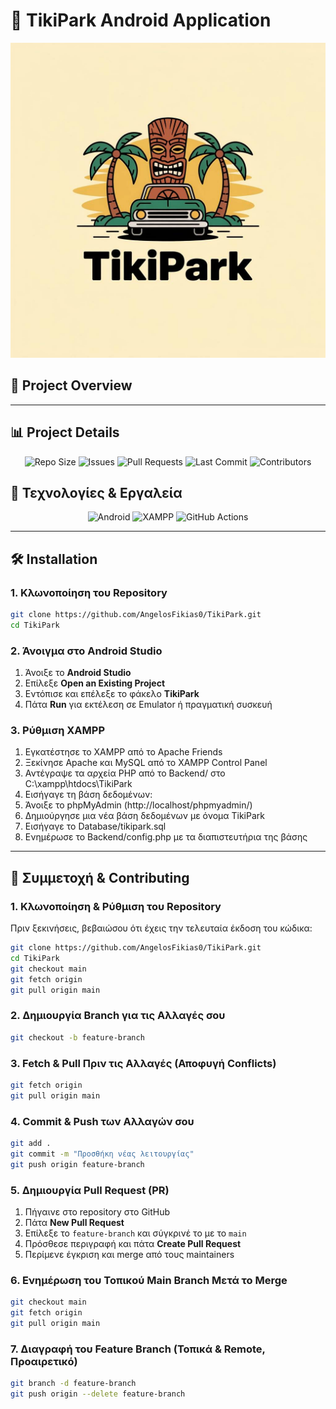 # 🚗 TikiPark Android Application

![TikiPark Logo](Mockups/logo.jpg)

## 📌 Project Overview

---

## 📊 Project Details

<p align="center">
  <img src="https://img.shields.io/github/repo-size/AngelosFikias0/TikiPark?style=for-the-badge&color=blue" alt="Repo Size">
  <img src="https://img.shields.io/github/issues/AngelosFikias0/TikiPark?style=for-the-badge&color=yellow" alt="Issues">
  <img src="https://img.shields.io/github/issues-pr/AngelosFikias0/TikiPark?style=for-the-badge&color=brightgreen" alt="Pull Requests">
  <img src="https://img.shields.io/github/last-commit/AngelosFikias0/TikiPark?style=for-the-badge&color=red" alt="Last Commit">
  <img src="https://img.shields.io/github/contributors/AngelosFikias0/TikiPark?style=for-the-badge&color=purple" alt="Contributors">
</p>

## 📱 Τεχνολογίες & Εργαλεία
<p align="center">
  <img src="https://img.shields.io/badge/Android_Studio-Java-green?style=for-the-badge&logo=android" alt="Android">
  <img src="https://img.shields.io/badge/XAMPP-PHP_&_MySQL-orange?style=for-the-badge&logo=mysql" alt="XAMPP">
  <img src="https://img.shields.io/badge/GitHub_Actions-CI/CD-blue?style=for-the-badge&logo=github-actions" alt="GitHub Actions">
</p>

---

## 🛠 Installation

### 1. Κλωνοποίηση του Repository
```bash
git clone https://github.com/AngelosFikias0/TikiPark.git
cd TikiPark
```

### 2. Άνοιγμα στο Android Studio 

1. Άνοιξε το **Android Studio**
2. Επίλεξε **Open an Existing Project**
3. Εντόπισε και επέλεξε το φάκελο **TikiPark**
4. Πάτα **Run** για εκτέλεση σε Emulator ή πραγματική συσκευή

### 3. **Ρύθμιση XAMPP**

1. Εγκατέστησε το XAMPP από το Apache Friends
2. Ξεκίνησε Apache και MySQL από το XAMPP Control Panel
3. Αντέγραψε τα αρχεία PHP από το Backend/ στο C:\xampp\htdocs\TikiPark
4. Εισήγαγε τη βάση δεδομένων:
5. Άνοιξε το phpMyAdmin (http://localhost/phpmyadmin/)
6. Δημιούργησε μια νέα βάση δεδομένων με όνομα TikiPark
7. Εισήγαγε το Database/tikipark.sql
8. Ενημέρωσε το Backend/config.php με τα διαπιστευτήρια της βάσης
   
---

## 👥 Συμμετοχή & Contributing

### 1. **Κλωνοποίηση & Ρύθμιση του Repository**
Πριν ξεκινήσεις, βεβαιώσου ότι έχεις την τελευταία έκδοση του κώδικα:
```bash
git clone https://github.com/AngelosFikias0/TikiPark.git
cd TikiPark
git checkout main
git fetch origin
git pull origin main
```

### 2. **Δημιουργία Branch για τις Αλλαγές σου**
```bash
git checkout -b feature-branch
```

### 3. **Fetch & Pull Πριν τις Αλλαγές (Αποφυγή Conflicts)**
```bash
git fetch origin
git pull origin main
```

### 4. **Commit & Push των Αλλαγών σου**
```bash
git add .
git commit -m "Προσθήκη νέας λειτουργίας"
git push origin feature-branch
```

### 5. **Δημιουργία Pull Request (PR)**
1. Πήγαινε στο repository στο GitHub
2. Πάτα **New Pull Request**
3. Επίλεξε το `feature-branch` και σύγκρινέ το με το `main`
4. Πρόσθεσε περιγραφή και πάτα **Create Pull Request**
5. Περίμενε έγκριση και merge από τους maintainers

### 6. **Ενημέρωση του Τοπικού Main Branch Μετά το Merge**
```bash
git checkout main
git fetch origin
git pull origin main
```

### 7. **Διαγραφή του Feature Branch (Τοπικά & Remote, Προαιρετικό)**
```bash
git branch -d feature-branch
git push origin --delete feature-branch
```
